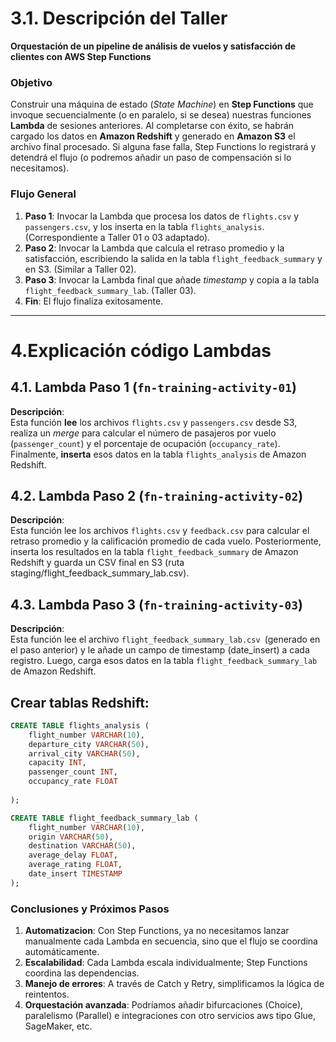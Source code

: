 # 3.1. Descripción del Taller

**Orquestación de un pipeline de análisis de vuelos y satisfacción de clientes con AWS Step Functions**

### Objetivo

Construir una máquina de estado (*State Machine*) en **Step Functions** que invoque secuencialmente (o en paralelo, si se desea) nuestras funciones **Lambda** de sesiones anteriores. Al completarse con éxito, se habrán cargado los datos en **Amazon Redshift** y generado en **Amazon S3** el archivo final procesado. Si alguna fase falla, Step Functions lo registrará y detendrá el flujo (o podremos añadir un paso de compensación si lo necesitamos).

### Flujo General

1. **Paso 1**: Invocar la Lambda que procesa los datos de `flights.csv` y `passengers.csv`, y los inserta en la tabla `flights_analysis`. (Correspondiente a Taller 01 o 03 adaptado).  
2. **Paso 2**: Invocar la Lambda que calcula el retraso promedio y la satisfacción, escribiendo la salida en la tabla `flight_feedback_summary` y en S3. (Similar a Taller 02).  
3. **Paso 3**: Invocar la Lambda final que añade *timestamp* y copia a la tabla `flight_feedback_summary_lab`. (Taller 03).  
4. **Fin**: El flujo finaliza exitosamente.

---

# 4.Explicación código Lambdas

## 4.1. Lambda Paso 1 (`fn-training-activity-01`)

**Descripción**:  
Esta función **lee** los archivos `flights.csv` y `passengers.csv` desde S3, realiza un *merge* para calcular el número de pasajeros por vuelo (`passenger_count`) y el porcentaje de ocupación (`occupancy_rate`). Finalmente, **inserta** esos datos en la tabla `flights_analysis` de Amazon Redshift.

## 4.2. Lambda Paso 2 (`fn-training-activity-02`)

**Descripción**:  
Esta función lee los archivos `flights.csv` y `feedback.csv` para calcular el retraso promedio y la calificación promedio de cada vuelo. Posteriormente, inserta los resultados en la tabla `flight_feedback_summary` de Amazon Redshift y guarda un CSV final en S3 (ruta staging/flight_feedback_summary_lab.csv).

## 4.3. Lambda Paso 3 (`fn-training-activity-03`)

**Descripción**:  
Esta función lee el archivo `flight_feedback_summary_lab.csv `(generado en el paso anterior) y le añade un campo de timestamp (date_insert) a cada registro. Luego, carga esos datos en la tabla `flight_feedback_summary_lab` de Amazon Redshift.


## Crear tablas Redshift:
 
```sql
CREATE TABLE flights_analysis (
    flight_number VARCHAR(10),
    departure_city VARCHAR(50),
    arrival_city VARCHAR(50),
    capacity INT,
    passenger_count INT,
    occupancy_rate FLOAT
  
);
```

```sql
CREATE TABLE flight_feedback_summary_lab (
    flight_number VARCHAR(10),
    origin VARCHAR(50),
    destination VARCHAR(50),
    average_delay FLOAT,
    average_rating FLOAT,
    date_insert TIMESTAMP
);
```

### Conclusiones y Próximos Pasos

1. **Automatizacion**: Con Step Functions, ya no necesitamos lanzar manualmente cada Lambda en secuencia, sino que el flujo se coordina automáticamente.
2. **Escalabilidad**: Cada Lambda escala individualmente; Step Functions coordina las dependencias.
3. **Manejo de errores**: A través de Catch y Retry, simplificamos la lógica de reintentos.
4. **Orquestación avanzada**: Podríamos añadir bifurcaciones (Choice), paralelismo (Parallel) e integraciones con otro servicios aws tipo Glue, SageMaker, etc.
